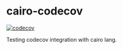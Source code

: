 # cairo-codecov

[![codecov](https://codecov.io/github/ericnordelo/cairo-codecov/branch/main/graph/badge.svg?token=73DPCZAZ3Z)](https://codecov.io/github/ericnordelo/cairo-codecov)

Testing codecov integration with cairo lang.
